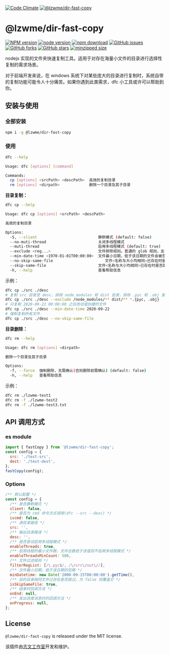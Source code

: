 [![Code Climate](https://lzw.me/images/logo.png)](https://lzw.me)
[![@lzwme/dir-fast-copy](https://nodei.co/npm/@lzwme/dir-fast-copy.png)][download-url]

@lzwme/dir-fast-copy
========

[![NPM version][npm-image]][npm-url]
[![node version][node-image]][node-url]
[![npm download][download-image]][download-url]
[![GitHub issues][issues-img]][issues-url]
[![GitHub forks][forks-img]][forks-url]
[![GitHub stars][stars-img]][stars-url]
[![minzipped size][bundlephobia-img]][bundlephobia-url]

[stars-img]: https://img.shields.io/github/stars/lzwme/dir-fast-copy.svg
[stars-url]: https://github.com/lzwme/dir-fast-copy/stargazers
[forks-img]: https://img.shields.io/github/forks/lzwme/dir-fast-copy.svg
[forks-url]: https://github.com/lzwme/dir-fast-copy/network
[issues-img]: https://img.shields.io/github/issues/lzwme/dir-fast-copy.svg
[issues-url]: https://github.com/lzwme/dir-fast-copy/issues
[npm-image]: https://img.shields.io/npm/v/@lzwme/dir-fast-copy.svg?style=flat-square
[npm-url]: https://npmjs.org/package/@lzwme/dir-fast-copy
[node-image]: https://img.shields.io/badge/node.js-%3E=_10.9.0-green.svg?style=flat-square
[node-url]: https://nodejs.org/download/
[download-image]: https://img.shields.io/npm/dm/@lzwme/dir-fast-copy.svg?style=flat-square
[download-url]: https://npmjs.org/package/@lzwme/dir-fast-copy
[bundlephobia-url]: https://bundlephobia.com/result?p=@lzwme/dir-fast-copy@latest
[bundlephobia-img]: https://badgen.net/bundlephobia/minzip/@lzwme/dir-fast-copy@latest


nodejs 实现的文件夹快速复制工具。适用于对存在海量小文件的目录进行选择性复制的需求场景。

对于前端开发来说，在 windows 系统下对某些庞大的目录进行复制时，系统自带的复制功能可能令人十分痛苦。如果你遇到此类需求，dfc 小工具或许可以帮助到你。

## 安装与使用

### 全部安装

```bash
npm i -g @lzwme/dir-fast-copy
```

### 使用

```bash
dfc --help

Usage: dfc [options] [command]

Commands:
  cp [options] <srcPath> <descPath>  高效的复制目录
  rm [options] <dirpath>             删除一个目录及其子目录
```

**目录复制：**

```bash
dfc cp --help

Usage: dfc cp [options] <srcPath> <descPath>

高效的复制目录

Options:
  -S, --slient                           静默模式 (default: false)
  --no-muti-thread                       关闭多线程模式
  --muti-thread                          启用多线程模式 (default: true)
  --exclude <reg...>                     文件排除规则。普通的 glob 规则，支持多个参数
  --min-date-time <1970-01-01T00:00:00>  文件最小日期，低于该日期的文件会被忽略(处理速度更快)
  --no-skip-same-file                       文件<名称与大小均相同>已存在时是否跳过。 (default: true)
  --skip-same-file                       文件<名称与大小均相同>已存在时是否跳过。 (default: true)
  -h, --help                             查看帮助信息
```

示例：
```bash
dfc cp ./src ./desc
# 复制 src 目录至 desc，排除 node_modules 和 dist 目录，排除 .pyc 和 .obj 类型的文件
dfc cp ./src ./desc --exclude /node_modules/** dist/** *.{pyc, .obj}
# 只复制 2020-09-22 00:00:00 之后改动或创建的文件
dfc cp ./src ./desc --min-date-time 2020-09-22
# 强制复制所有文件
dfc cp ./src ./desc --no-skip-same-file
```

**目录删除：**

```bash
dfc rm --help

Usage: dfc rm [options] <dirpath>

删除一个目录及其子目录

Options:
  -f, --force  强制删除，无需确认(否则删除前需确认) (default: false)
  -h, --help   查看帮助信息
```

示例：

```bash
dfc rm ./lzwme-test1
dfc rm -f ./lzwme-test2
dfc rm -f ./lzwme-test3.txt
```

## API 调用方式

### es module

```js
import { fastCopy } from '@lzwme/dir-fast-copy';
const config = {
  src: './test-src',
  dest: './test-dest',
};
fastCopy(config);
```

### Options

```js
/** 默认配置 */
const config = {
  /** 是否静默模式 */
  slient: false,
  /** 是否为 cmd 命令方式调用(dfc --src --desc) */
  iscmd: false,
  /** 源目录路径 */
  src: '',
  /** 输出目录路径 */
  desc: '',
  /** 是否尝试启用多线程模式 */
  enableThreads: true,
  /** 启用线程的最小文件数，文件总数低于该值则不启用多线程模式 */
  enableThreadsMinCount: 500,
  /** 文件过滤规则 */
  filterRegList: [/\.pyc$/, /\/src\/out\//],
  /** 文件最小日期，低于该日期的忽略 */
  minDatetime: new Date('2000-09-15T00:00:00').getTime(),
  /** 目的目录相同文件已存在是否跳过。为 false 则覆盖它 */
  isSkipSameFile: true,
  /** 结束时回调方法 */
  onEnd: null,
  /** 发出进度消息时的回调方法 */
  onProgress: null,
};
```


## License

`@lzwme/dir-fast-copy` is released under the MIT license.

该插件由[志文工作室](https://lzw.me)开发和维护。
